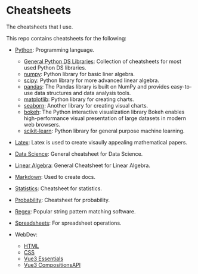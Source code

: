 # Cheatsheets
The cheatsheets that I use.

This repo contains cheatsheets for the following:

* [Python](./python_ds.pdf): Programming language.
    * [General Python DS Libraries](./ds_general_python.pdf): Collection of cheatsheets for most used Python DS libraries.
    * [numpy](./numpy.pdf): Python library for basic liner algebra.
    * [scipy](./scipy.pdf): Python library for more advanced linear algebra.
    * [pandas](./pandas.pdf): The Pandas library is built on NumPy and provides easy-to-use data structures and data analysis tools.
    * [matplotlib](./matplotlib.pdf): Python library for creating charts.
    * [seaborn](./seaborn.pdf): Another library for creating visual charts.
    * [bokeh](./bokeh.pdf): The Python interactive visualization library Bokeh enables high-performance visual presentation of large datasets in modern web browsers.
    * [scikit-learn](./scikitlearn.pdf): Python library for general purpose machine learning.

* [Latex](./latexcheatsheet.pdf): Latex is used to create visaully appealing mathematical papers.
* [Data Science](./Data_Science_Cheatsheet.pdf): General cheatsheet for Data Science.
* [Linear Algebra](./linalg.pdf): General Cheatsheet for Linear Algebra.
* [Markdown](./markdown-cheat-sheet.md): Used to create docs.
* [Statistics](./mit_stats.pdf): Cheatsheet for statistics.
* [Probability](./probability_cheatsheet.pdf): Cheatsheet for probability.
* [Regex](./regex-cheatsheet.pdf): Popular string pattern matching software.
* [Spreadsheets](./Excel_Cheat_Sheet.pdf): For spreadsheet operations.

* WebDev:
    * [HTML](./htmlcheatsheet.pdf)
    * [CSS](./csscheatsheet.pdf)
    * [Vue3 Essentials](./Vue3Ess.pdf)
    * [Vue3 CompositionsAPI](./Vue3Comp.pdf)